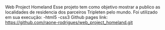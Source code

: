 Web Project Homeland
Esse projeto tem como objetivo mostrar a publico as localidades de residencia dos parceiros Tripleten pelo mundo.
Foi utilizado em sua execução:
-html5
-css3
Github pages link: https://github.com/raone-rodrigues/web_project_homeland.git
